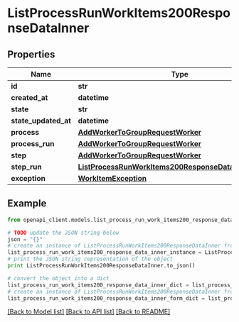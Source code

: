 # ListProcessRunWorkItems200ResponseDataInner


## Properties
Name | Type | Description | Notes
------------ | ------------- | ------------- | -------------
**id** | **str** |  | 
**created_at** | **datetime** |  | 
**state** | **str** |  | 
**state_updated_at** | **datetime** |  | 
**process** | [**AddWorkerToGroupRequestWorker**](AddWorkerToGroupRequestWorker.md) |  | 
**process_run** | [**AddWorkerToGroupRequestWorker**](AddWorkerToGroupRequestWorker.md) |  | 
**step** | [**AddWorkerToGroupRequestWorker**](AddWorkerToGroupRequestWorker.md) |  | 
**step_run** | [**ListProcessRunWorkItems200ResponseDataInnerStepRun**](ListProcessRunWorkItems200ResponseDataInnerStepRun.md) |  | 
**exception** | [**WorkItemException**](WorkItemException.md) |  | 

## Example

```python
from openapi_client.models.list_process_run_work_items200_response_data_inner import ListProcessRunWorkItems200ResponseDataInner

# TODO update the JSON string below
json = "{}"
# create an instance of ListProcessRunWorkItems200ResponseDataInner from a JSON string
list_process_run_work_items200_response_data_inner_instance = ListProcessRunWorkItems200ResponseDataInner.from_json(json)
# print the JSON string representation of the object
print ListProcessRunWorkItems200ResponseDataInner.to_json()

# convert the object into a dict
list_process_run_work_items200_response_data_inner_dict = list_process_run_work_items200_response_data_inner_instance.to_dict()
# create an instance of ListProcessRunWorkItems200ResponseDataInner from a dict
list_process_run_work_items200_response_data_inner_form_dict = list_process_run_work_items200_response_data_inner.from_dict(list_process_run_work_items200_response_data_inner_dict)
```
[[Back to Model list]](../README.md#documentation-for-models) [[Back to API list]](../README.md#documentation-for-api-endpoints) [[Back to README]](../README.md)


